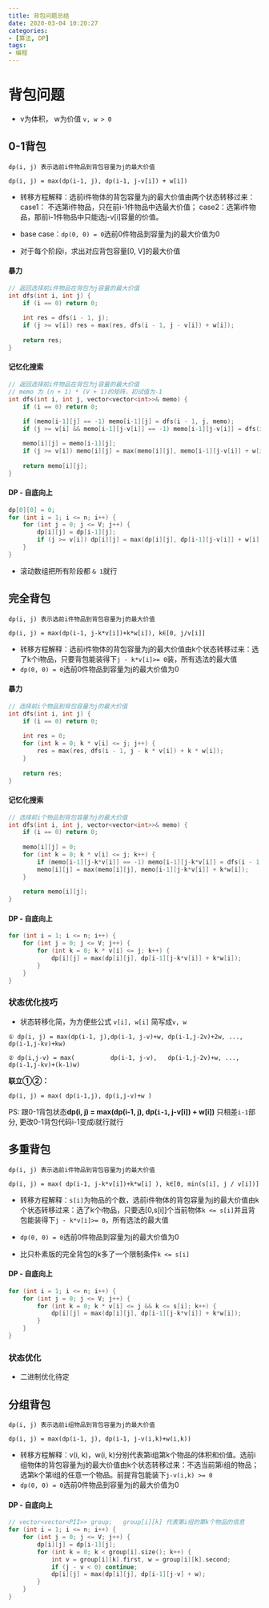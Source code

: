 ```yaml
---
title: 背包问题总结
date: 2020-03-04 10:20:27
categories:
- [算法, DP]
tags:
- 编程
---
```

# 背包问题

* v为体积， w为价值 `v, w > 0 `

## 0-1背包

```
dp(i, j) 表示选前i件物品到背包容量为j的最大价值
```

```
dp(i, j) = max(dp(i-1, j), dp(i-1, j-v[i]) + w[i])
```

* 转移方程解释：选前i件物体的背包容量为j的最大价值由两个状态转移过来： case1： 不选第i件物品，只在前i-1件物品中选最大价值； case2：选第i件物品，那前i-1件物品中只能选j-v[i]容量的价值。

* base case：`dp(0, 0) = 0`选前0件物品到容量为j的最大价值为0
* 对于每个阶段i，求出对应背包容量[0, V]的最大价值

#### 暴力

```c++
// 返回选择前i件物品在背包为j容量的最大价值
int dfs(int i, int j) {
    if (i == 0) return 0;
    
    int res = dfs(i - 1, j);
    if (j >= v[i]) res = max(res, dfs(i - 1, j - v[i]) + w[i]);
    
    return res;
}
```

#### 记忆化搜索

```c++
// 返回选择前i件物品在背包为j容量的最大价值
// memo 为 (n + 1) * (V + 1)的矩阵，初试值为-1
int dfs(int i, int j, vector<vector<int>>& memo) { 
    if (i == 0) return 0;
    
    if (memo[i-1][j] == -1) memo[i-1][j] = dfs(i - 1, j, memo);
    if (j >= v[i] && memo[i-1][j-v[i]] == -1) memo[i-1][j-v[i]] = dfs(i - 1, j - v[i], memo);

    memo[i][j] = memo[i-1][j];
    if (j >= v[i]) memo[i][j] = max(memo[i][j], memo[i-1][j-v[i]] + w[i]);
    
    return memo[i][j];
}
```



#### DP - 自底向上

```c++
dp[0][0] = 0;
for (int i = 1; i <= n; i++) {
    for (int j = 0; j <= V; j++) {
        dp[i][j] = dp[i-1][j];
        if (j >= v[i]) dp[i][j] = max(dp[i][j], dp[i-1][j-v[i]] + w[i]);
    }
}
```

* 滚动数组把所有阶段都 `& 1`就行



## 完全背包

```
dp(i, j) 表示选前i件物品到背包容量为j的最大价值
```

```
dp(i, j) = max(dp(i-1, j-k*v[i])+k*w[i]), k∈[0, j/v[i]]
```

* 转移方程解释：选前i件物体的背包容量为j的最大价值由k个状态转移过来：选了k个i物品，只要背包能装得下`j - k*v[i]>= 0`装，所有选法的最大值
* `dp(0, 0) = 0`选前0件物品到容量为j的最大价值为0

#### 暴力

```c++
// 选择前i个物品到背包容量为j的最大价值
int dfs(int i, int j) {
    if (i == 0) return 0;
    
    int res = 0;
    for (int k = 0; k * v[i] <= j; j++) {
        res = max(res, dfs(i - 1, j - k * v[i]) + k * w[i]);
    }
    
    return res;
}
```

#### 记忆化搜索

```c++
// 选择前i个物品到背包容量为j的最大价值
int dfs(int i, int j, vector<vector<int>>& memo) {
    if (i == 0) return 0;
    
    memo[i][j] = 0;
    for (int k = 0; k * v[i] <= j; k++) {
        if (memo[i-1][j-k*v[i]] == -1) memo[i-1][j-k*v[i]] = dfs(i - 1, j - k * v[i], memo);
        memo[i][j] = max(memo[i][j], memo[i-1][j-k*v[i]] + k*w[i]);
    }
    
    return memo[i][j];
}
```

#### DP - 自底向上

```c++
for (int i = 1; i <= n; i++) {
    for (int j = 0; j <= V; j++) {
        for (int k = 0; k * v[i] <= j; k++) {
            dp[i][j] = max(dp[i][j], dp[i-1][j-k*v[i]] + k*w[i]);
        }
    }
}
```



### 状态优化技巧

* 状态转移化简，为方便些公式 `v[i], w[i]` 简写成`v, w`

```
① dp(i, j) = max(dp(i-1, j),dp(i-1, j-v)+w, dp(i-1,j-2v)+2w, ..., dp(i-1,j-kv)+kw)
```

```
② dp(i,j-v) = max(          dp(i-1, j-v),   dp(i-1,j-2v)+w, ...,  dp(i-1,j-kv)+(k-1)w)
```

**联立①②：**

```
dp(i, j) = max( dp(i-1,j), dp(i,j-v)+w )
```

PS: 跟0-1背包状态**dp(i, j) = max(dp(i-1, j), dp(`i-1`, j-v[i]) + w[i])** 只相差`i-1`部分, 更改0-1背包代码i-1变成i就行就行



## 多重背包

```
dp(i, j) 表示选前i件物品到背包容量为j的最大价值
```

```
dp(i, j) = max( dp(i-1, j-k*v[i])+k*w[i] ), k∈[0, min(s[i], j / v[i])]
```

* 转移方程解释：`s[i]`为物品的个数，选前i件物体的背包容量为j的最大价值由k个状态转移过来：选了k个i物品，只要选[0,s[i]]个当前物体`k <= s[i]`并且背包能装得下`j - k*v[i]>= 0`，所有选法的最大值
* `dp(0, 0) = 0`选前0件物品到容量为j的最大价值为0

* 比只朴素版的完全背包的k多了一个限制条件`k <= s[i]`

#### DP - 自底向上

```c++
for (int i = 1; i <= n; i++) {
    for (int j = 0; j <= V; j++) {
        for (int k = 0; k * v[i] <= j && k <= s[i]; k++) {
            dp[i][j] = max(dp[i][j], dp[i-1][j-k*v[i]] + k*w[i]);
        }
    }
}
```

### 状态优化

* 二进制优化待定



## 分组背包

```
dp(i, j) 表示选前i组物品到背包容量为j的最大价值
```

```
dp(i, j) = max(dp(i-1, j), dp(i-1, j-v(i,k)+w(i,k))
```

* 转移方程解释：v(i, k)，w(i, k)分别代表第i组第k个物品的体积和价值。选前i组物体的背包容量为j的最大价值由k个状态转移过来：不选当前第i组的物品；选第k个第i组的任意一个物品。前提背包能装下`j-v(i,k) >= 0`
* `dp(0, 0) = 0`选前0件物品到容量为j的最大价值为0

#### DP - 自底向上

```c++
// vector<vector<PII>> group;   group[i][k] 代表第i组的第k个物品的信息
for (int i = 1; i <= n; i++) {
    for (int j = 0; j <= V; j++) {
        dp[i][j] = dp[i-1][j];
        for (int k = 0; k < group[i].size(); k++) {
            int v = group[i][k].first, w = group[i][k].second;
            if (j - v < 0) continue;
            dp[i][j] = max(dp[i][j], dp[i-1][j-v] + w);
        }
    }
}
```

